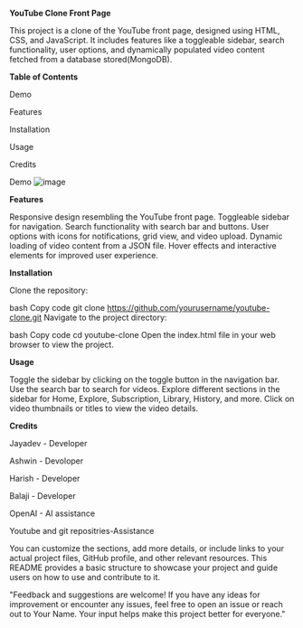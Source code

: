 **YouTube Clone Front Page**

This project is a clone of the YouTube front page, designed using HTML, CSS, and JavaScript. It includes features like a toggleable sidebar, search functionality, user options, and dynamically populated video content fetched from a database stored(MongoDB).

**Table of Contents**

Demo

Features

Installation

Usage

Credits

Demo
![image](https://github.com/FLASH2332/YOUTUBE/assets/148314235/9d5b93fc-f9f1-4990-861a-7356c8a29542)



**Features**

Responsive design resembling the YouTube front page.
Toggleable sidebar for navigation.
Search functionality with search bar and buttons.
User options with icons for notifications, grid view, and video upload.
Dynamic loading of video content from a JSON file.
Hover effects and interactive elements for improved user experience.

**Installation**

Clone the repository:

bash
Copy code
git clone https://github.com/yourusername/youtube-clone.git
Navigate to the project directory:

bash
Copy code
cd youtube-clone
Open the index.html file in your web browser to view the project.

**Usage**

Toggle the sidebar by clicking on the toggle button in the navigation bar.
Use the search bar to search for videos.
Explore different sections in the sidebar for Home, Explore, Subscription, Library, History, and more.
Click on video thumbnails or titles to view the video details.

**Credits**

Jayadev - Developer

Ashwin  - Devoloper

Harish  - Developer

Balaji  - Developer

OpenAI - AI assistance

Youtube and git repositries-Assistance


You can customize the sections, add more details, or include links to your actual project files, GitHub profile, and other relevant resources. This README provides a basic structure to showcase your project and guide users on how to use and contribute to it.

"Feedback and suggestions are welcome! If you have any ideas for improvement or encounter any issues, feel free to open an issue or reach out to Your Name. Your input helps make this project better for everyone."
